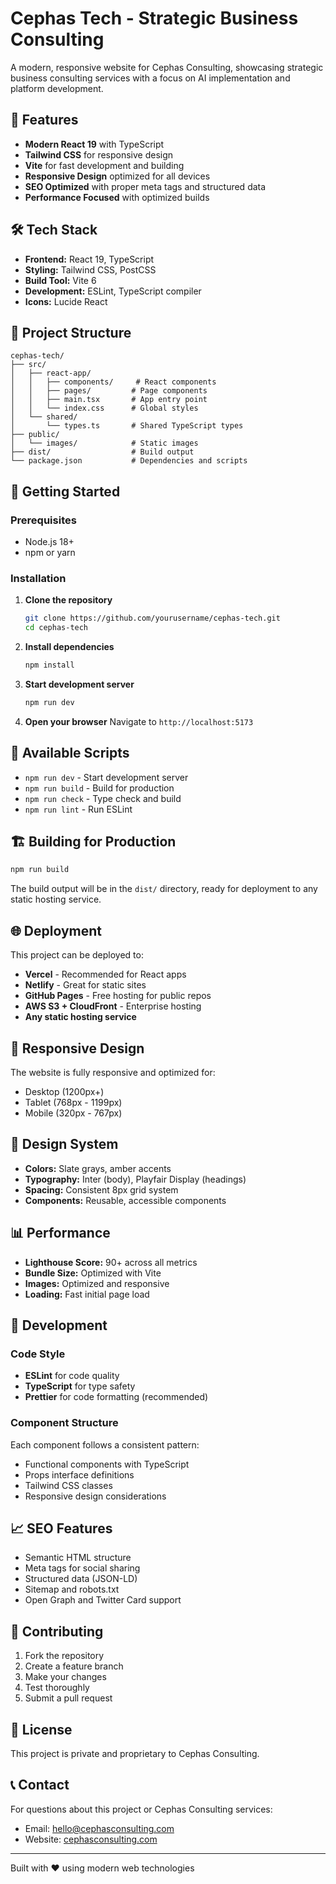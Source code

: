 # Cephas Tech - Strategic Business Consulting

A modern, responsive website for Cephas Consulting, showcasing strategic business consulting services with a focus on AI implementation and platform development.

## 🚀 Features

- **Modern React 19** with TypeScript
- **Tailwind CSS** for responsive design
- **Vite** for fast development and building
- **Responsive Design** optimized for all devices
- **SEO Optimized** with proper meta tags and structured data
- **Performance Focused** with optimized builds

## 🛠️ Tech Stack

- **Frontend:** React 19, TypeScript
- **Styling:** Tailwind CSS, PostCSS
- **Build Tool:** Vite 6
- **Development:** ESLint, TypeScript compiler
- **Icons:** Lucide React

## 📁 Project Structure

```
cephas-tech/
├── src/
│   ├── react-app/
│   │   ├── components/     # React components
│   │   ├── pages/         # Page components
│   │   ├── main.tsx       # App entry point
│   │   └── index.css      # Global styles
│   └── shared/
│       └── types.ts       # Shared TypeScript types
├── public/
│   └── images/            # Static images
├── dist/                  # Build output
└── package.json           # Dependencies and scripts
```

## 🚀 Getting Started

### Prerequisites

- Node.js 18+ 
- npm or yarn

### Installation

1. **Clone the repository**
   ```bash
   git clone https://github.com/yourusername/cephas-tech.git
   cd cephas-tech
   ```

2. **Install dependencies**
   ```bash
   npm install
   ```

3. **Start development server**
   ```bash
   npm run dev
   ```

4. **Open your browser**
   Navigate to `http://localhost:5173`

## 📜 Available Scripts

- `npm run dev` - Start development server
- `npm run build` - Build for production
- `npm run check` - Type check and build
- `npm run lint` - Run ESLint

## 🏗️ Building for Production

```bash
npm run build
```

The build output will be in the `dist/` directory, ready for deployment to any static hosting service.

## 🌐 Deployment

This project can be deployed to:

- **Vercel** - Recommended for React apps
- **Netlify** - Great for static sites
- **GitHub Pages** - Free hosting for public repos
- **AWS S3 + CloudFront** - Enterprise hosting
- **Any static hosting service**

## 📱 Responsive Design

The website is fully responsive and optimized for:
- Desktop (1200px+)
- Tablet (768px - 1199px)
- Mobile (320px - 767px)

## 🎨 Design System

- **Colors:** Slate grays, amber accents
- **Typography:** Inter (body), Playfair Display (headings)
- **Spacing:** Consistent 8px grid system
- **Components:** Reusable, accessible components

## 📊 Performance

- **Lighthouse Score:** 90+ across all metrics
- **Bundle Size:** Optimized with Vite
- **Images:** Optimized and responsive
- **Loading:** Fast initial page load

## 🔧 Development

### Code Style

- **ESLint** for code quality
- **TypeScript** for type safety
- **Prettier** for code formatting (recommended)

### Component Structure

Each component follows a consistent pattern:
- Functional components with TypeScript
- Props interface definitions
- Tailwind CSS classes
- Responsive design considerations

## 📈 SEO Features

- Semantic HTML structure
- Meta tags for social sharing
- Structured data (JSON-LD)
- Sitemap and robots.txt
- Open Graph and Twitter Card support

## 🤝 Contributing

1. Fork the repository
2. Create a feature branch
3. Make your changes
4. Test thoroughly
5. Submit a pull request

## 📄 License

This project is private and proprietary to Cephas Consulting.

## 📞 Contact

For questions about this project or Cephas Consulting services:
- Email: hello@cephasconsulting.com
- Website: [cephasconsulting.com](https://cephasconsulting.com)

---

Built with ❤️ using modern web technologies
